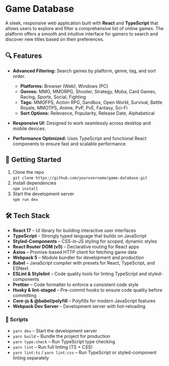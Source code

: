 # Game Database

A sleek, responsive web application built with **React** and **TypeScript** that allows users to explore and filter a comprehensive list of online games. The platform offers a smooth and intuitive interface for gamers to search and discover new titles based on their preferences.

## 🔍 Features

- **Advanced Filtering:** Search games by platform, genre, tag, and sort order.
  - **Platforms:** Browser (Web), Windows (PC)
  - **Genres:** MMO, MMORPG, Shooter, Strategy, Moba, Card Games, Racing, Sports, Social, Fighting
  - **Tags:** MMOFPS, Action RPG, Sandbox, Open World, Survival, Battle Royale, MMOTPS, Anime, PvP, PvE, Fantasy, Sci-Fi
  - **Sort Options:** Relevance, Popularity, Release Date, Alphabetical

- **Responsive UI:** Designed to work seamlessly across desktop and mobile devices.

- **Performance Optimized:** Uses TypeScript and functional React components to ensure fast and scalable performance.

## 🚀 Getting Started

1. Clone the repo  
   `git clone https://github.com/yourusername/game-database.git`
2. Install dependencies  
   `npm install`
3. Start the development server  
   `npm run dev`

## 🛠 Tech Stack

- **React 17** – UI library for building interactive user interfaces  
- **TypeScript** – Strongly typed language that builds on JavaScript  
- **Styled-Components** – CSS-in-JS styling for scoped, dynamic styles  
- **React Router DOM (v5)** – Declarative routing for React apps  
- **Axios** – Promise-based HTTP client for fetching game data  
- **Webpack 5** – Module bundler for development and production  
- **Babel** – JavaScript compiler with presets for React, TypeScript, and ESNext  
- **ESLint & Stylelint** – Code quality tools for linting TypeScript and styled-components  
- **Prettier** – Code formatter to enforce a consistent code style  
- **Husky & lint-staged** – Pre-commit hooks to ensure code quality before committing  
- **Core-js & @babel/polyfill** – Polyfills for modern JavaScript features  
- **Webpack Dev Server** – Development server with hot-reloading  

### 🧪 Scripts

- `yarn dev` – Start the development server  
- `yarn build` – Bundle the project for production  
- `yarn type:check` – Run TypeScript type checking  
- `yarn lint` – Run full linting (TS + CSS)  
- `yarn lint:ts` / `yarn lint:css` – Run TypeScript or styled-component linting separately  
